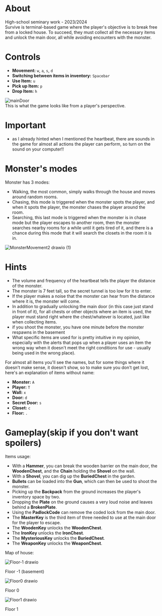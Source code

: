 # About
High-school seminary work - 2023/2024  
Survive is terminal-based game where the player's objective is to break free from a locked house. To succeed, they must collect all the necessary items and unlock the main door, all while avoiding encounters with the monster.   
# Controls
  - **Movement:** `w`, `a`, `s`, `d`
  - **Switching between items in inventory:** `Spacebar`
  - **Use Item:** `u`
  - **Pick up Item:** `p`
  - **Drop Item:** `h`
  
![mainDoor](https://github.com/Otasmacour/Survive/assets/111227700/969d8eb0-5726-409a-825c-db0bc8387a48)  
This is what the game looks like from a player's perspective.  

# Important
 - as I already hinted when I mentioned the heartbeat, there are sounds in the game for almost all actions the player can perform, so turn on the sound on your computer!!

# Monster's modes
Monster has 3 modes:
- Walking, the most common, simply walks through the house and moves around random rooms.  
- Chasing, this mode is triggered when the monster spots the player, and when it spots the player, the monster chases the player around the room.  
- Searching, this last mode is triggered when the monster is in chase mode but the player escapes to another room, then the monster searches nearby rooms for a while until it gets tired of it, and there is a chance during this mode that it will search the closets in the room it is in.

![MonsterMovement2 drawio (1)](https://github.com/user-attachments/assets/11e8b9fe-7922-41e7-8a34-7386926d5211)

# Hints
 - The volume and frequency of the heartbeat tells the player the distance of the monster.
 - The monster is 7 feet tall, so the secret tunnel is too low for it to enter.  
 - If the player makes a noise that the monster can hear from the distance where it is, the monster will come.
 - In addition to gradually unlocking the main door (in this case just stand in front of it), for all chests or other objects where an item is used, the player must stand right where the chest/whatever is located, just like when collecting items.
 - if you shoot the monster, you have one minute before the monster respawns in the basement
 - What specific items are used for is pretty intuitive in my opinion, especially with the alerts that pops up when a player uses an item the wrong way when it doesn't meet the right conditions for use - usually being used in the wrong place).
   
For almost all items you'll see the names, but for some things where it doesn't make sense, it doesn't show, so to make sure you don't get lost, here's an explanation of items without name:  
  - **Monster:** `A`
  - **Player:** `T`
  - **Wall:** `x`
  - **Door:** `d`
  - **Secret Door:** `s`
  - **Closet:** `c`
  - **Floor:** `.`
# Gameplay(skip if you don't want spoilers)
Items usage:
- With a **Hammer**, you can break the wooden barrier on the main door, the **WoodenChest**, and the **Chain** holding the **Shovel** on the wall.
- With a **Shovel**, you can dig up the **BuriedChest** in the garden.
- **Bullets** can be loaded into the **Gun**, which can then be used to shoot the monster.
- Picking up the **Backpack** from the ground increases the player's inventory space by two.
- Dropping the **Plate** on the ground causes a very loud noise and leaves behind a **BrokenPlate**.
- Using the **PadlockCode** can remove the coded lock from the main door.
- The **MasterKey** is the third item of three needed to use at the main door for the player to escape.
- The **WoodenKey** unlocks the **WoodenChest**.
- The **IronKey** unlocks the **IronChest**.
- The **MysteriousKey** unlocks the **BuriedChest**.
- The **WeaponKey** unlocks the **WeaponChest**.

Map of house:

 ![Floor-1 drawio](https://github.com/user-attachments/assets/cd8a9ca1-dbb9-4164-b1ca-76e99b245930)
 
Floor -1 (basement)

![Floor0 drawio](https://github.com/user-attachments/assets/508d723c-7709-49d8-80b8-64bbc14492d8)

Floor 0

![Floor1 drawio](https://github.com/user-attachments/assets/0b73c071-23ec-4cfc-9292-bc7310bf62ed)

Floor 1
